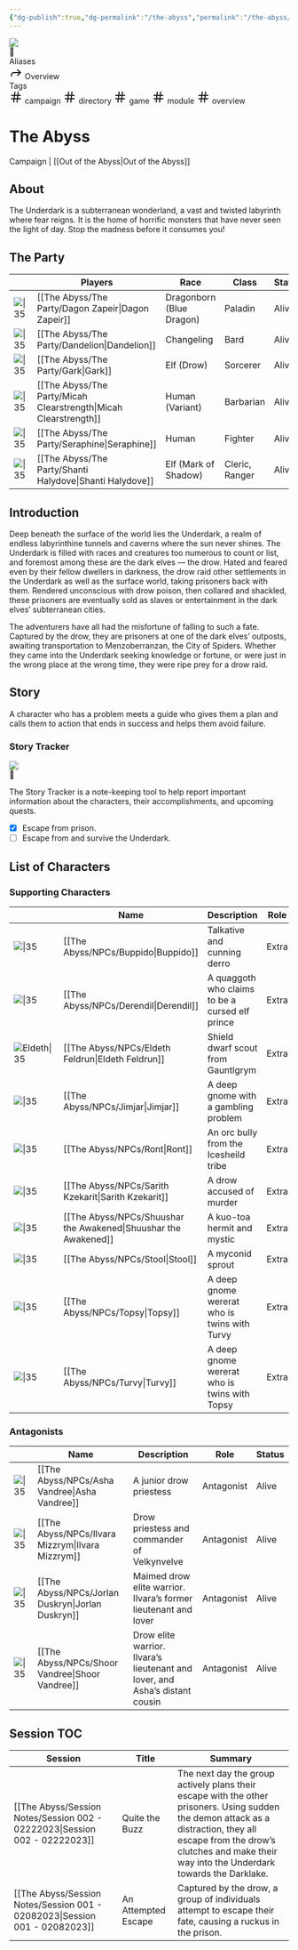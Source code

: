 ```yaml
---
{"dg-publish":true,"dg-permalink":"/the-abyss","permalink":"/the-abyss/","tags":["campaign","directory","game","module","overview"]}
---
```


<div class="wiki-header">
	<div class="banner-wrapper">
		<div class="banner">
			<img class="banner-image full-width" src="https://www.dndbeyond.com/attachments/2/731/ootacover.jpg" style="object-position: 50% 50%">
		</div>
		<div class="banner-icon">
			<div class="icon-box">👹</div>
		</div>
	</div>
	<div class="frontmatter-container">
		<div class="frontmatter-section mod-aliases">
			<span class="frontmatter-section-label">Aliases</span>
			<div class="frontmatter-section-data frontmatter-section-aliases">
				<span class="frontmatter-alias">
					<span class="frontmatter-alias-icon"> <svg xmlns="http://www.w3.org/2000svg" width="24" height="24" viewBox="0 0 24 24" fill="none" stroke="currentColor" stroke-width="2" stroke-linecap="round" stroke-linejoin="round" class="svg-icon lucide-forward"><polyline points="15 17 20 12 15 7"></polyline><path d="M4 18v-2a4 4 0 0 1 4-4h12"></path></svg></span>
					Overview</span>
			</div>
		</div>
		<div class="frontmatter-section mod-tags">
			<span class="frontmatter-section-label">Tags</span>
			<div class="frontmatter-section-data frontmatter-section-tags">
				<a class="tag"onclick="toggleTagSearch(this)">
					<span class="frontmatter-tag-icon"><svg xmlns="http://www.w3.org/2000/svg" width="24" height="24" viewBox="0 0 24 24" fill="none" stroke="currentColor" stroke-width="2" stroke-linecap="round" stroke-linejoin="round" class="svg-icon lucide-hash"><line x1="4" y1="9" x2="20" y2="9"></line><line x1="4" y1="15" x2="20" y2="15"></line><line x1="10" y1="3" x2="8" y2="21"></line><line x1="16" y1="3" x2="14" y2="21"></line></svg></span>
					campaign</a>
				<a class="tag"onclick="toggleTagSearch(this)">
					<span class="frontmatter-tag-icon"><svg xmlns="http://www.w3.org/2000/svg" width="24" height="24" viewBox="0 0 24 24" fill="none" stroke="currentColor" stroke-width="2" stroke-linecap="round" stroke-linejoin="round" class="svg-icon lucide-hash"><line x1="4" y1="9" x2="20" y2="9"></line><line x1="4" y1="15" x2="20" y2="15"></line><line x1="10" y1="3" x2="8" y2="21"></line><line x1="16" y1="3" x2="14" y2="21"></line></svg></span>
					directory</a>
				<a class="tag"onclick="toggleTagSearch(this)">
					<span class="frontmatter-tag-icon"><svg xmlns="http://www.w3.org/2000/svg" width="24" height="24" viewBox="0 0 24 24" fill="none" stroke="currentColor" stroke-width="2" stroke-linecap="round" stroke-linejoin="round" class="svg-icon lucide-hash"><line x1="4" y1="9" x2="20" y2="9"></line><line x1="4" y1="15" x2="20" y2="15"></line><line x1="10" y1="3" x2="8" y2="21"></line><line x1="16" y1="3" x2="14" y2="21"></line></svg></span>
					game</a>
				<a class="tag" onclick="toggleTagSearch(this)">
					<span class="frontmatter-tag-icon"><svg xmlns="http://www.w3.org/2000/svg" width="24" height="24" viewBox="0 0 24 24" fill="none" stroke="currentColor" stroke-width="2" stroke-linecap="round" stroke-linejoin="round" class="svg-icon lucide-hash"><line x1="4" y1="9" x2="20" y2="9"></line><line x1="4" y1="15" x2="20" y2="15"></line><line x1="10" y1="3" x2="8" y2="21"></line><line x1="16" y1="3" x2="14" y2="21"></line></svg></span>
					module</a>
				<a class="tag" onclick="toggleTagSearch(this)">
					<span class="frontmatter-tag-icon"><svg xmlns="http://www.w3.org/2000/svg" width="24" height="24" viewBox="0 0 24 24" fill="none" stroke="currentColor" stroke-width="2" stroke-linecap="round" stroke-linejoin="round" class="svg-icon lucide-hash"><line x1="4" y1="9" x2="20" y2="9"></line><line x1="4" y1="15" x2="20" y2="15"></line><line x1="10" y1="3" x2="8" y2="21"></line><line x1="16" y1="3" x2="14" y2="21"></line></svg></span>
					overview</a>
			</div>
		</div>
	</div>
</div>

# The Abyss
<span class="source">Campaign |</span> [[Out of the Abyss\|Out of the Abyss]]

## About
The Underdark is a subterranean wonderland, a vast and twisted labyrinth where fear reigns. It is the home of horrific monsters that have never seen the light of day.  Stop the madness before it consumes you!

## The Party
|                                                                                                               | Players                                                             | Race                     | Class          | Status                                  |
| ------------------------------------------------------------------------------------------------------------- | ------------------------------------------------------------------- | ------------------------ | -------------- | --------------------------------------- |
| ![\|35](https://www.worldanvil.com/uploads/images/5fb8288e25695e39cda0af3443b70628.jpg)                       | [[The Abyss/The Party/Dagon Zapeir\|Dagon Zapeir]]               | Dragonborn (Blue Dragon) | Paladin        | <span class="status alive">Alive</span> |
| ![\|35](https://jason-palmer-art.square.site/uploads/1/2/9/1/129180850/s823784791759114299_p74_i1_w1920.jpeg) | [[The Abyss/The Party/Dandelion\|Dandelion]]                     | Changeling               | Bard           | <span class="status alive">Alive</span> |
| ![\|35](https://64.media.tumblr.com/cb4519c72fea88c1fb68354b426cc3a0/tumblr_psah2y6u9G1teuisyo1_1280.jpg)     | [[The Abyss/The Party/Gark\|Gark]]                               | Elf (Drow)               | Sorcerer       | <span class="status alive">Alive</span> |
| ![\|35](https://codexnomina.com/wp-content/uploads/2021/09/warrior-150x150.jpg)                               | [[The Abyss/The Party/Micah Clearstrength\|Micah Clearstrength]] | Human (Variant)          | Barbarian      | <span class="status alive">Alive</span> |
| ![\|35](https://pbs.twimg.com/media/FmuHFldaMAA0dVD?format=jpg&name=medium)                                   | [[The Abyss/The Party/Seraphine\|Seraphine]]                     | Human                    | Fighter        | <span class="status alive">Alive</span> |
| ![\|35](https://majestythinks.netlify.app/img/Shanti.png)                                                     | [[The Abyss/The Party/Shanti Halydove\|Shanti Halydove]]         | Elf (Mark of Shadow)     | Cleric, Ranger | <span class="status alive">Alive</span> |


## Introduction
Deep beneath the surface of the world lies the Underdark, a realm of endless labyrinthine tunnels and caverns where the sun never shines. The Underdark is filled with races and creatures too numerous to count or list, and foremost among these are the dark elves — the drow. Hated and feared even by their fellow dwellers in darkness, the drow raid other settlements in the Underdark as well as the surface world, taking prisoners back with them. Rendered unconscious with drow poison, then collared and shackled, these prisoners are eventually sold as slaves or entertainment in the dark elves’ subterranean cities.

The adventurers have all had the misfortune of falling to such a fate. Captured by the drow, they are prisoners at one of the dark elves’ outposts, awaiting transportation to Menzoberranzan, the City of Spiders. Whether they came into the Underdark seeking knowledge or fortune, or were just in the wrong place at the wrong time, they were ripe prey for a drow raid.

## Story
A <span class="caps">character</span> who has a <span class="caps">problem</span> meets a <span class="caps">guide</span> who gives them a <span class="caps">plan</span> and <span class="caps">calls them to action</span> that ends in <span class="caps">success</span> and helps them avoid <span class="caps">failure</span>.

### Story Tracker

<div class="banner-wrapper">
		<div class="banner">
			<img class="banner-image full-width" src="https://i.kym-cdn.com/entries/icons/original/000/022/524/tumblr_o16n2kBlpX1ta3qyvo1_1280.jpg" style="object-position: 50% 20%">
		</div>
		<div class="banner-icon">
			<div class="icon-box">📌</div>
		</div>
</div>

The Story Tracker is a note-keeping tool to help report important information about the characters, their accomplishments, and upcoming quests.

- [x] Escape from prison.
- [ ] Escape from and survive the Underdark.

## List of Characters

### Supporting Characters
|                                                                                                                              | Name                                                               | Description                                     | Role  | Status                                  |
| ---------------------------------------------------------------------------------------------------------------------------- | ------------------------------------------------------------------ | ----------------------------------------------- | ----- | --------------------------------------- |
| ![\|35](https://static.wikia.nocookie.net/forgottenrealms/images/7/7c/Buppido-5e.jpg/revision/latest?cb=20170224151431)      | [[The Abyss/NPCs/Buppido\|Buppido]]                             | Talkative and cunning derro                     | Extra | <span class="status alive">Alive</span> |
| ![\|35](https://static.wikia.nocookie.net/forgottenrealms/images/1/16/Derendil-5e.jpg/revision/latest?cb=20170224142759)     | [[The Abyss/NPCs/Derendil\|Derendil]]                           | A quaggoth who claims to be a cursed elf prince | Extra | <span class="status alive">Alive</span> |
| ![Eldeth\|35](https://static.wikia.nocookie.net/forgottenrealms/images/2/24/Eldeth-5e.jpg/revision/latest?cb=20170224133508) | [[The Abyss/NPCs/Eldeth Feldrun\|Eldeth Feldrun]]               | Shield dwarf scout from Gauntlgrym              | Extra | <span class="status dead">Dead</span>   |
| ![\|35](https://static.wikia.nocookie.net/forgottenrealms/images/4/46/Jimjar.png/revision/latest?cb=20160922184545)          | [[The Abyss/NPCs/Jimjar\|Jimjar]]                               | A deep gnome with a gambling problem            | Extra | <span class="status alive">Alive</span> |
| ![\|35](https://static.wikia.nocookie.net/forgottenrealms/images/1/1f/Ront-5e.jpg/revision/latest?cb=20170224143821)         | [[The Abyss/NPCs/Ront\|Ront]]                                   | An orc bully from the Icesheild tribe           | Extra | <span class="status alive">Alive</span> |
| ![\|35](https://static.wikia.nocookie.net/forgottenrealms/images/e/ec/Sarith-5e.png/revision/latest?cb=20170224144253)       | [[The Abyss/NPCs/Sarith Kzekarit\|Sarith Kzekarit]]             | A drow accused of murder                        | Extra | <span class="status dead">Dead</span>   |
| ![\|35](https://static.wikia.nocookie.net/forgottenrealms/images/8/8a/Shuushar-5e.png/revision/latest?cb=20170224152307)     | [[The Abyss/NPCs/Shuushar the Awakened\|Shuushar the Awakened]] | A kuo-toa hermit and mystic                     | Extra | <span class="status dead">Dead</span>   |
| ![\|35](https://static.wikia.nocookie.net/forgottenrealms/images/5/50/Stool.png/revision/latest?cb=20160922190210)           | [[The Abyss/NPCs/Stool\|Stool]]                                 | A myconid sprout                                | Extra | <span class="status alive">Alive</span> |
| ![\|35](https://static.wikia.nocookie.net/forgottenrealms/images/c/cf/Topsy-5e.jpg/revision/latest?cb=20171231042112)        | [[The Abyss/NPCs/Topsy\|Topsy]]                                 | A deep gnome wererat who is twins with Turvy    | Extra | <span class="status alive">Alive</span> |
| ![\|35](https://static.wikia.nocookie.net/forgottenrealms/images/a/a1/Turvy-5e.jpg/revision/latest?cb=20171231042442)        | [[The Abyss/NPCs/Turvy\|Turvy]]                                 | A deep gnome wererat who is twins with Topsy    | Extra | <span class="status alive">Alive</span> |


### Antagonists
|                                                                                                          | Name                                                 | Description                                                                  | Role       | Status                                  |
| -------------------------------------------------------------------------------------------------------- | ---------------------------------------------------- | ---------------------------------------------------------------------------- | ---------- | --------------------------------------- |
| ![\|35](https://www.dndbeyond.com/content/1-0-2280-0/skins/waterdeep/images/icons/monsters/humanoid.jpg) | [[The Abyss/NPCs/Asha Vandree\|Asha Vandree]]     | A junior drow priestess                                                      | Antagonist | <span class="status alive">Alive</span> |
| ![\|35](https://www.dndbeyond.com/content/1-0-2280-0/skins/waterdeep/images/icons/monsters/humanoid.jpg) | [[The Abyss/NPCs/Ilvara Mizzrym\|Ilvara Mizzrym]] | Drow priestess and commander of Velkynvelve                                  | Antagonist | <span class="status alive">Alive</span> |
| ![\|35](https://www.dndbeyond.com/content/1-0-2280-0/skins/waterdeep/images/icons/monsters/humanoid.jpg) | [[The Abyss/NPCs/Jorlan Duskryn\|Jorlan Duskryn]] | Maimed drow elite warrior. Ilvara’s former lieutenant and lover              | Antagonist | <span class="status alive">Alive</span> |
| ![\|35](https://www.dndbeyond.com/content/1-0-2280-0/skins/waterdeep/images/icons/monsters/humanoid.jpg) | [[The Abyss/NPCs/Shoor Vandree\|Shoor Vandree]]   | Drow elite warrior. Ilvara’s lieutenant and lover, and Asha’s distant cousin | Antagonist | <span class="status alive">Alive</span> |


## Session TOC

| Session                                                                       | Title               | Summary                                                                                                                                                                                                                           |
| ----------------------------------------------------------------------------- | ------------------- | --------------------------------------------------------------------------------------------------------------------------------------------------------------------------------------------------------------------------------- |
| [[The Abyss/Session Notes/Session 002 - 02222023\|Session 002 - 02222023]] | Quite the Buzz      | The next day the group actively plans their escape with the other prisoners. Using sudden the demon attack as a distraction, they all escape from the drow’s clutches and make their way into the Underdark towards the Darklake. |
| [[The Abyss/Session Notes/Session 001 - 02082023\|Session 001 - 02082023]] | An Attempted Escape | Captured by the drow, a group of individuals attempt to escape their fate, causing a ruckus in the prison.                                                                                                                        |


